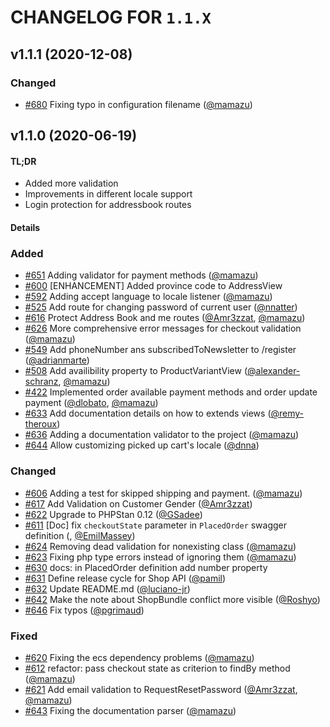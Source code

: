 # CHANGELOG FOR `1.1.X`

## v1.1.1 (2020-12-08)

### Changed
- [#680](https://github.com/Sylius/ShopApiPlugin/issues/680) Fixing typo in configuration filename ([@mamazu](https://github.com/mamazu))

## v1.1.0 (2020-06-19)

#### TL;DR

- Added more validation
- Improvements in different locale support
- Login protection for addressbook routes

#### Details

### Added
- [#651](https://github.com/Sylius/SyliusShopApiPlugin/issues/651) Adding validator for payment methods ([@mamazu](https://github.com/mamazu))
- [#600](https://github.com/Sylius/ShopApiPlugin/issues/600) [ENHANCEMENT] Added province code to AddressView
- [#592](https://github.com/Sylius/ShopApiPlugin/issues/592) Adding accept language to locale listener ([@mamazu](https://github.com/mamazu))
- [#525](https://github.com/Sylius/ShopApiPlugin/issues/525) Add route for changing password of current user ([@nnatter](https://github.com/nnatter))
- [#616](https://github.com/Sylius/ShopApiPlugin/issues/616) Protect Address Book and me routes ([@Amr3zzat](https://github.com/Amr3zzat), [@mamazu](https://github.com/mamazu))
- [#626](https://github.com/Sylius/ShopApiPlugin/issues/626) More comprehensive error messages for checkout validation ([@mamazu](https://github.com/mamazu))
- [#549](https://github.com/Sylius/ShopApiPlugin/issues/549) Add phoneNumber ans subscribedToNewsletter to /register ([@adrianmarte](https://github.com/adrianmarte))
- [#508](https://github.com/Sylius/ShopApiPlugin/issues/508) Add availibility property to ProductVariantView ([@alexander-schranz](https://github.com/alexander-schranz), [@mamazu](https://github.com/mamazu))
- [#422](https://github.com/Sylius/ShopApiPlugin/issues/422) Implemented order available payment methods and order update payment ([@dlobato](https://github.com/dlobato), [@mamazu](https://github.com/mamazu))
- [#633](https://github.com/Sylius/ShopApiPlugin/issues/633) Add documentation details on how to extends views ([@remy-theroux](https://github.com/remy-theroux))
- [#636](https://github.com/Sylius/ShopApiPlugin/issues/636) Adding a documentation validator to the project ([@mamazu](https://github.com/mamazu))
- [#644](https://github.com/Sylius/ShopApiPlugin/issues/644) Allow customizing picked up cart's locale ([@dnna](https://github.com/dnna))

### Changed
- [#606](https://github.com/Sylius/ShopApiPlugin/issues/606) Adding a test for skipped shipping and payment. ([@mamazu](https://github.com/mamazu))
- [#617](https://github.com/Sylius/ShopApiPlugin/issues/617) Add Validation on Customer Gender ([@Amr3zzat](https://github.com/Amr3zzat))
- [#622](https://github.com/Sylius/ShopApiPlugin/issues/622) Upgrade to PHPStan 0.12 ([@GSadee](https://github.com/GSadee))
- [#611](https://github.com/Sylius/ShopApiPlugin/issues/611) [Doc] fix `checkoutState` parameter in `PlacedOrder` swagger definition (, [@EmilMassey](https://github.com/EmilMassey))
- [#624](https://github.com/Sylius/ShopApiPlugin/issues/624) Removing dead validation for nonexisting class ([@mamazu](https://github.com/mamazu))
- [#623](https://github.com/Sylius/ShopApiPlugin/issues/623) Fixing php type errors instead of ignoring them ([@mamazu](https://github.com/mamazu))
- [#630](https://github.com/Sylius/ShopApiPlugin/issues/630) docs: in PlacedOrder definition add number property
- [#631](https://github.com/Sylius/ShopApiPlugin/issues/631) Define release cycle for Shop API ([@pamil](https://github.com/pamil))
- [#632](https://github.com/Sylius/ShopApiPlugin/issues/632) Update README.md ([@luciano-jr](https://github.com/luciano-jr))
- [#642](https://github.com/Sylius/ShopApiPlugin/issues/642) Make the note about ShopBundle conflict more visible ([@Roshyo](https://github.com/Roshyo))
- [#646](https://github.com/Sylius/ShopApiPlugin/issues/646) Fix typos ([@pgrimaud](https://github.com/pgrimaud))

### Fixed
- [#620](https://github.com/Sylius/ShopApiPlugin/issues/620) Fixing the ecs dependency problems ([@mamazu](https://github.com/mamazu))
- [#612](https://github.com/Sylius/ShopApiPlugin/issues/612) refactor: pass checkout state as criterion to findBy method ([@mamazu](https://github.com/mamazu))
- [#621](https://github.com/Sylius/ShopApiPlugin/issues/621) Add email validation to RequestResetPassword ([@Amr3zzat](https://github.com/Amr3zzat), [@mamazu](https://github.com/mamazu))
- [#643](https://github.com/Sylius/ShopApiPlugin/issues/643) Fixing the documentation parser ([@mamazu](https://github.com/mamazu))
